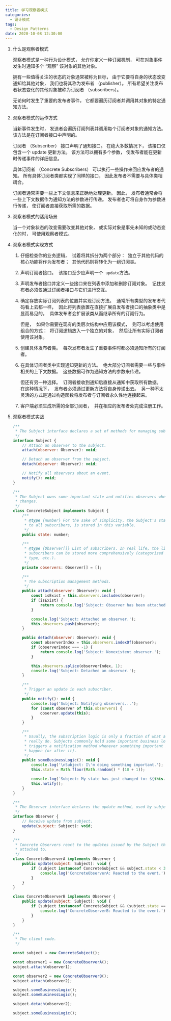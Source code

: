 ```yaml
---
title: 学习观察者模式
categories:
  - 设计模式
tags:
  - Design Patterns
date: 2020-10-08 12:30:00
---
```


<!--more-->

1. 什么是观察者模式

   观察者模式是一种行为设计模式， 允许你定义一种订阅机制， 可在对象事件发生时通知多个 “观察” 该对象的其他对象。

   拥有一些值得关注的状态的对象通常被称为目标， 由于它要将自身的状态改变通知给其他对象， 我们也将其称为发布者 （publisher）。 所有希望关注发布者状态变化的其他对象被称为订阅者 （subscribers）。

   无论何时发生了重要的发布者事件， 它都要遍历订阅者并调用其对象的特定通知方法。

2. 观察者模式的运作方式

   当新事件发生时， 发送者会遍历订阅列表并调用每个订阅者对象的通知方法。 该方法是在订阅者接口中声明的。

   订阅者 （Subscriber） 接口声明了通知接口。 在绝大多数情况下， 该接口仅包含一个 update 更新方法。 该方法可以拥有多个参数， 使发布者能在更新时传递事件的详细信息。

   具体订阅者 （Concrete Subscribers） 可以执行一些操作来回应发布者的通知。 所有具体订阅者类都实现了同样的接口， 因此发布者不需要与具体类相耦合。

   订阅者通常需要一些上下文信息来正确地处理更新。 因此， 发布者通常会将一些上下文数据作为通知方法的参数进行传递。 发布者也可将自身作为参数进行传递， 使订阅者直接获取所需的数据。

3. 观察者模式的适用场景

   当一个对象状态的改变需要改变其他对象， 或实际对象是事先未知的或动态变化的时， 可使用观察者模式。

4. 观察者模式实现方式

   1. 仔细检查你的业务逻辑，  试着将其拆分为两个部分：  独立于其他代码的核心功能将作为发布者；  其他代码则将转化为一组订阅类。
   2. 声明订阅者接口。  该接口至少应声明一个  `update`方法。
   3. 声明发布者接口并定义一些接口来在列表中添加和删除订阅对象。  记住发布者必须仅通过订阅者接口与它们进行交互。
   4. 确定存放实际订阅列表的位置并实现订阅方法。  通常所有类型的发布者代码看上去都一样，  因此将列表放置在直接扩展自发布者接口的抽象类中是显而易见的。  具体发布者会扩展该类从而继承所有的订阅行为。

      但是，  如果你需要在现有的类层次结构中应用该模式，  则可以考虑使用组合的方式：  将订阅逻辑放入一个独立的对象，  然后让所有实际订阅者使用该对象。

   5. 创建具体发布者类。  每次发布者发生了重要事件时都必须通知所有的订阅者。
   6. 在具体订阅者类中实现通知更新的方法。  绝大部分订阅者需要一些与事件相关的上下文数据。  这些数据可作为通知方法的参数来传递。

      但还有另一种选择。  订阅者接收到通知后直接从通知中获取所有数据。  在这种情况下，  发布者必须通过更新方法将自身传递出去。  另一种不太灵活的方式是通过构造函数将发布者与订阅者永久性地连接起来。

   7. 客户端必须生成所需的全部订阅者，  并在相应的发布者处完成注册工作。

5. 观察者模式实战

   ```jsx
   /**
    * The Subject interface declares a set of methods for managing subscribers.
    */
   interface Subject {
       // Attach an observer to the subject.
       attach(observer: Observer): void;

       // Detach an observer from the subject.
       detach(observer: Observer): void;

       // Notify all observers about an event.
       notify(): void;
   }

   /**
    * The Subject owns some important state and notifies observers when the state
    * changes.
    */
   class ConcreteSubject implements Subject {
       /**
        * @type {number} For the sake of simplicity, the Subject's state, essential
        * to all subscribers, is stored in this variable.
        */
       public state: number;

       /**
        * @type {Observer[]} List of subscribers. In real life, the list of
        * subscribers can be stored more comprehensively (categorized by event
        * type, etc.).
        */
       private observers: Observer[] = [];

       /**
        * The subscription management methods.
        */
       public attach(observer: Observer): void {
           const isExist = this.observers.includes(observer);
           if (isExist) {
               return console.log('Subject: Observer has been attached already.');
           }

           console.log('Subject: Attached an observer.');
           this.observers.push(observer);
       }

       public detach(observer: Observer): void {
           const observerIndex = this.observers.indexOf(observer);
           if (observerIndex === -1) {
               return console.log('Subject: Nonexistent observer.');
           }

           this.observers.splice(observerIndex, 1);
           console.log('Subject: Detached an observer.');
       }

       /**
        * Trigger an update in each subscriber.
        */
       public notify(): void {
           console.log('Subject: Notifying observers...');
           for (const observer of this.observers) {
               observer.update(this);
           }
       }

       /**
        * Usually, the subscription logic is only a fraction of what a Subject can
        * really do. Subjects commonly hold some important business logic, that
        * triggers a notification method whenever something important is about to
        * happen (or after it).
        */
       public someBusinessLogic(): void {
           console.log('\nSubject: I\'m doing something important.');
           this.state = Math.floor(Math.random() * (10 + 1));

           console.log(`Subject: My state has just changed to: ${this.state}`);
           this.notify();
       }
   }

   /**
    * The Observer interface declares the update method, used by subjects.
    */
   interface Observer {
       // Receive update from subject.
       update(subject: Subject): void;
   }

   /**
    * Concrete Observers react to the updates issued by the Subject they had been
    * attached to.
    */
   class ConcreteObserverA implements Observer {
       public update(subject: Subject): void {
           if (subject instanceof ConcreteSubject && subject.state < 3) {
               console.log('ConcreteObserverA: Reacted to the event.');
           }
       }
   }

   class ConcreteObserverB implements Observer {
       public update(subject: Subject): void {
           if (subject instanceof ConcreteSubject && (subject.state === 0 || subject.state >= 2)) {
               console.log('ConcreteObserverB: Reacted to the event.');
           }
       }
   }

   /**
    * The client code.
    */

   const subject = new ConcreteSubject();

   const observer1 = new ConcreteObserverA();
   subject.attach(observer1);

   const observer2 = new ConcreteObserverB();
   subject.attach(observer2);

   subject.someBusinessLogic();
   subject.someBusinessLogic();

   subject.detach(observer2);

   subject.someBusinessLogic();
   ```
